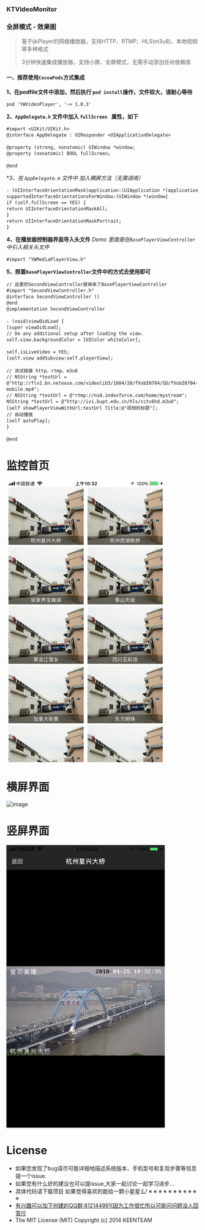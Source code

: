 
### KTVideoMonitor

### 全屏模式 - 效果图

> 基于ijkPlayer的网络播放器，支持HTTP、RTMP、HLS(m3u8)、本地视频等多种格式
>
> 3分钟快速集成播放器，支持小屏、全屏模式，无需手动添加任何依赖库

#### 一、推荐使用`CocoaPods`方式集成
**1、在podfile文件中添加，然后执行 `pod install`操作，文件较大，请耐心等待**

```
pod 'YWVideoPlayer', '~> 1.0.3'
```

**2、`AppDelegate.h` 文件中加入 `fullScreen ` 属性，如下**

```
#import <UIKit/UIKit.h>
@interface AppDelegate : UIResponder <UIApplicationDelegate>

@property (strong, nonatomic) UIWindow *window;
@property (nonatomic) BOOL fullScreen;

@end
```

**3、在 `AppDelegate.m` 文件中 加入横屏方法（无需调用）*

```
- (UIInterfaceOrientationMask)application:(UIApplication *)application supportedInterfaceOrientationsForWindow:(UIWindow *)window{
if (self.fullScreen == YES) {
return UIInterfaceOrientationMaskAll;
}
return UIInterfaceOrientationMaskPortrait;
}
```

**4、在播放器控制器界面导入头文件**
*Demo 里面是在`BasePlayerViewController`中引入相关头文件*

```
#import "YWMediaPlayerView.h"
```

**5、照着`BasePlayerViewController`文件中的方式去使用即可**

```
// 这里的SecondViewController是继承了BasePlayerViewController
#import "SecondViewController.h"
@interface SecondViewController ()
@end
@implementation SecondViewController

- (void)viewDidLoad {
[super viewDidLoad];
// Do any additional setup after loading the view.
self.view.backgroundColor = [UIColor whiteColor];

self.isLiveVideo = YES;
[self.view addSubview:self.playerView];

// 测试链接 http、rtmp、m3u8
// NSString *testUrl = @"http://flv2.bn.netease.com/videolib3/1604/28/fVobI0704/SD/fVobI0704-mobile.mp4";
// NSString *testUrl = @"rtmp://ns8.indexforce.com/home/mystream";
NSString *testUrl = @"http://ivi.bupt.edu.cn/hls/cctv6hd.m3u8";
[self showPlayerViewWithUrl:testUrl Title:@"视频的标题"];
// 自动播放
[self autoPlay];
}

@end
```

# 监控首页


![image](https://github.com/KeenTeam1990/KTVideoMonitor/blob/master/introductionimages/IMG_0398.PNG)



# 横屏界面


![image](https://github.com/KeenTeam1990/KTVideoMonitor/blob/master/introductionimages/IMG_0399.PNG)




# 竖屏界面


![image](https://github.com/KeenTeam1990/KTVideoMonitor/blob/master/introductionimages/IMG_0397.PNG)




# License

- 如果您发现了bug请尽可能详细地描述系统版本、手机型号和复现步骤等信息 提一个issue.
- 如果您有什么好的建议也可以提issue,大家一起讨论一起学习进步...
- 具体代码请下载项目  如果觉得喜欢的能给一颗小星星么! ※ ※ ※ ※ ※ ※ ※ ※ ※ ※ ※
- [有兴趣可以加下创建的QQ群:812144991(因为工作很忙所以可能问问题没人回答!!)](//shang.qq.com/wpa/qunwpa?idkey=ebd8d6809c83b4d6b4a18b688621cb73ded0cce092b4d1f734e071a58dd37c26) <a target="_blank" href="http://wpa.qq.com/msgrd?v=3&uin=294005139&site=qq&menu=yes"></a>
- The MIT License (MIT)                  Copyright (c) 2014 KEENTEAM
